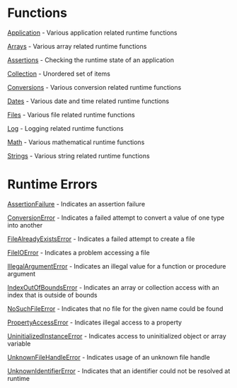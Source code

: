 # Functions #

[Application](ReferenceLibraryApplication.md) - Various application related runtime functions

[Arrays](ReferenceLibraryArrays.md) - Various array related runtime functions

[Assertions](ReferenceLibraryAssertions.md) - Checking the runtime state of an application

[Collection](ReferenceLibraryCollection.md) - Unordered set of items

[Conversions](ReferenceLibraryConversions.md) - Various conversion related runtime functions

[Dates](ReferenceLibraryDates.md) - Various date and time related runtime functions

[Files](ReferenceLibraryFiles.md) - Various file related runtime functions

[Log](ReferenceLibraryLog.md) - Logging related runtime functions

[Math](ReferenceLibraryMath.md) - Various mathematical runtime functions

[Strings](ReferenceLibraryStrings.md) - Various string related runtime functions

# Runtime Errors #

[AssertionFailure](ReferenceLibraryAssertionFailure.md) - Indicates an assertion failure

[ConversionError](ReferenceLibraryConversionError.md) - Indicates a failed attempt to convert a value of one type into another

[FileAlreadyExistsError](ReferenceLibraryFileAlreadyExistsError.md) - Indicates a failed attempt to create a file

[FileIOError](ReferenceLibraryFileIOError.md) - Indicates a problem accessing a file

[IllegalArgumentError](ReferenceLibraryIllegalArgumentError.md) - Indicates an illegal value for a function or procedure argument

[IndexOutOfBoundsError](ReferenceLibraryIndexOutOfBoundsError.md) - Indicates an array or collection access with an index that is outside of bounds

[NoSuchFileError](ReferenceLibraryNoSuchFileError.md) - Indicates that no file for the given name could be found

[PropertyAccessError](ReferenceLibraryPropertyAccessError.md) - Indicates illegal access to a property

[UninitializedInstanceError](ReferenceLibraryUninitializedInstanceError.md) - Indicates access to uninitialized object or array variable

[UnknownFileHandleError](ReferenceLibraryUnknownFileHandleError.md) - Indicates usage of an unknown file handle

[UnknownIdentifierError](ReferenceLibraryUnknownIdentifierError.md) - Indicates that an identifier could not be resolved at runtime